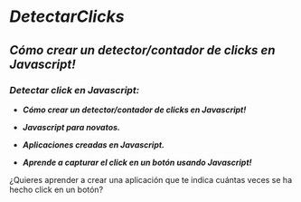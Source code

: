 # **_DetectarClicks_**

## **_Cómo crear un detector/contador de clicks en Javascript!_**

### **_Detectar click en Javascript:_**

- **_Cómo crear un detector/contador de clicks en Javascript!_**
  
- **_Javascript para novatos._**
  
- **_Aplicaciones creadas en Javascript._**
  
- **_Aprende a capturar el click en un botón usando Javascript!_**

¿Quieres aprender a crear una aplicación que te indica cuántas veces se ha hecho click en un botón?

